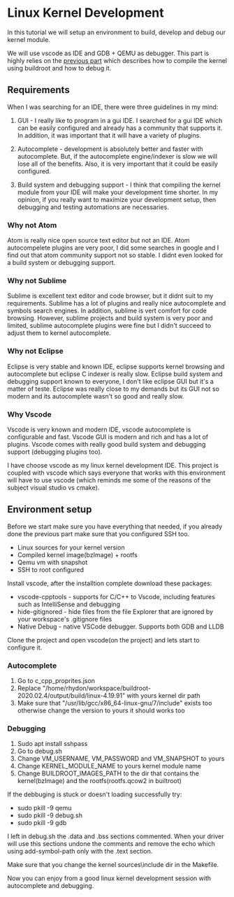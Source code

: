 # Linux Kernel Development
In this tutorial we will setup an environment to build, develop and debug our kernel module.

We will use vscode as IDE and GDB + QEMU as debugger. This part is highly relies on the [previous part](https://github.com/Rhydon1337/linux-kernel-debugging)
which describes how to compile the kernel using buildroot and how to debug it.

## Requirements
When I was searching for an IDE, there were three guidelines in my mind:

1. GUI - I really like to program in a gui IDE. I searched for a gui IDE which can be easily configured and already has a community that supports it. In addition, it was important that it will have a variety of plugins.

2. Autocomplete - development is absolutely better and faster with autocomplete. But, if the autocomplete engine/indexer is slow we will lose all of the benefits. Also, it is very important that it could be easily configured.

3. Build system and debugging support - I think that compiling the kernel module from your IDE will make your development time shorter. In my opinion, if you really want to maximize your development setup, then debugging and testing automations are necessaries. 

### Why not Atom
Atom is really nice open source text editor but not an IDE. Atom autocompelete plugins are very poor, I did some searches in google and I find out that atom community support not so stable. I didnt even looked for a build system or debugging support.

### Why not Sublime
Sublime is excellent text editor and code browser, but it didnt suit to my requirements. Sublime has a lot of plugins and really nice autocomplete and symbols search engines. In addition, sublime is vert comfort for code browsing. However, sublime projects and build system is very poor and limited, sublime autocomplete plugins were fine but I didn't succeed to adjust them to kernel autocomplete.

### Why not Eclipse
Eclipse is very stable and known IDE, eclipse supports kernel browsing and autocomplete but eclipse C indexer is really slow.
Eclipse build system and debugging support known to everyone, I don't like eclipse GUI but it's a matter of teste. Eclipse was really close to my demands but its GUI not so modern and its autocomplete wasn't so good and really slow.

### Why Vscode
Vscode is very known and modern IDE, vscode autocomplete is configurable and fast. Vscode GUI is modern and rich and has a lot of plugins. Vscode comes with really good build system and debugging support (debugging plugins too).

I have choose vscode as my linux kernel development IDE. This project is coupled with vscode which says everyone that works with this environment will have to use vscode (which reminds me some of the reasons of the subject visual studio vs cmake).

## Environment setup

Before we start make sure you have everything that needed, if you already done the previous part make sure that you configured SSH too.

* Linux sources for your kernel version
* Compiled kernel image(bzImage) + rootfs
* Qemu vm with snapshot
* SSH to root configured

Install vscode, after the installtion complete download these packages:

* vscode-cpptools - supports for C/C++ to Vscode, including features such as IntelliSense and debugging
* hide-gitignored - hide files from the file Explorer that are ignored by your workspace's .gitignore files
* Native Debug - native VSCode debugger. Supports both GDB and LLDB

Clone the project and open vscode(on the project) and lets start to configure it.

### Autocomplete

1. Go to c_cpp_proprites.json
2. Replace "/home/rhydon/workspace/buildroot-2020.02.4/output/build/linux-4.19.91" with yours kernel dir path
3. Make sure that "/usr/lib/gcc/x86_64-linux-gnu/7/include" exists too otherwise change the version to yours it should works too
 
### Debugging

1. Sudo apt install sshpass
2. Go to debug.sh
3. Change VM_USERNAME, VM_PASSWORD and VM_SNAPSHOT to yours 
4. Change KERNEL_MODULE_NAME to yours kernel module name
5. Change BUILDROOT_IMAGES_PATH to the dir that contains the kernel(bzImage) and the rootfs(rootfs.qcow2 in builtroot)

If the debbuging is stuck or doesn't loading successfully try:

* sudo pkill -9 qemu
* sudo pkill -9 debug.sh
* sudo pkill -9 gdb

I left in debug.sh the .data and .bss sections commented. When your driver will use this sections undone the comments and remove the echo which using add-symbol-path only with the .text section.

Make sure that you change the kernel sources\include dir in the Makefile.

Now you can enjoy from a good linux kernel development session with autocomplete and debugging.


